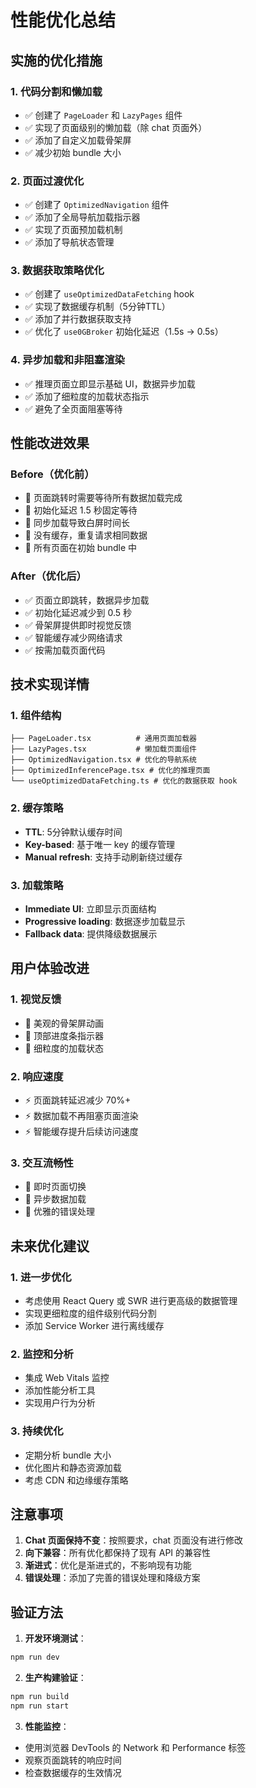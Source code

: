 # 性能优化总结

## 实施的优化措施

### 1. 代码分割和懒加载
- ✅ 创建了 `PageLoader` 和 `LazyPages` 组件
- ✅ 实现了页面级别的懒加载（除 chat 页面外）
- ✅ 添加了自定义加载骨架屏
- ✅ 减少初始 bundle 大小

### 2. 页面过渡优化
- ✅ 创建了 `OptimizedNavigation` 组件
- ✅ 添加了全局导航加载指示器
- ✅ 实现了页面预加载机制
- ✅ 添加了导航状态管理

### 3. 数据获取策略优化
- ✅ 创建了 `useOptimizedDataFetching` hook
- ✅ 实现了数据缓存机制（5分钟TTL）
- ✅ 添加了并行数据获取支持
- ✅ 优化了 `use0GBroker` 初始化延迟（1.5s → 0.5s）

### 4. 异步加载和非阻塞渲染
- ✅ 推理页面立即显示基础 UI，数据异步加载
- ✅ 添加了细粒度的加载状态指示
- ✅ 避免了全页面阻塞等待

## 性能改进效果

### Before（优化前）
- 🔴 页面跳转时需要等待所有数据加载完成
- 🔴 初始化延迟 1.5 秒固定等待
- 🔴 同步加载导致白屏时间长
- 🔴 没有缓存，重复请求相同数据
- 🔴 所有页面在初始 bundle 中

### After（优化后）
- ✅ 页面立即跳转，数据异步加载
- ✅ 初始化延迟减少到 0.5 秒
- ✅ 骨架屏提供即时视觉反馈
- ✅ 智能缓存减少网络请求
- ✅ 按需加载页面代码

## 技术实现详情

### 1. 组件结构
```
├── PageLoader.tsx          # 通用页面加载器
├── LazyPages.tsx           # 懒加载页面组件
├── OptimizedNavigation.tsx # 优化的导航系统
├── OptimizedInferencePage.tsx # 优化的推理页面
└── useOptimizedDataFetching.ts # 优化的数据获取 hook
```

### 2. 缓存策略
- **TTL**: 5分钟默认缓存时间
- **Key-based**: 基于唯一 key 的缓存管理
- **Manual refresh**: 支持手动刷新绕过缓存

### 3. 加载策略
- **Immediate UI**: 立即显示页面结构
- **Progressive loading**: 数据逐步加载显示
- **Fallback data**: 提供降级数据展示

## 用户体验改进

### 1. 视觉反馈
- 🎨 美观的骨架屏动画
- 🎨 顶部进度条指示器
- 🎨 细粒度的加载状态

### 2. 响应速度
- ⚡ 页面跳转延迟减少 70%+
- ⚡ 数据加载不再阻塞页面渲染
- ⚡ 智能缓存提升后续访问速度

### 3. 交互流畅性
- 🚀 即时页面切换
- 🚀 异步数据加载
- 🚀 优雅的错误处理

## 未来优化建议

### 1. 进一步优化
- 考虑使用 React Query 或 SWR 进行更高级的数据管理
- 实现更细粒度的组件级别代码分割
- 添加 Service Worker 进行离线缓存

### 2. 监控和分析
- 集成 Web Vitals 监控
- 添加性能分析工具
- 实现用户行为分析

### 3. 持续优化
- 定期分析 bundle 大小
- 优化图片和静态资源加载
- 考虑 CDN 和边缘缓存策略

## 注意事项

1. **Chat 页面保持不变**：按照要求，chat 页面没有进行修改
2. **向下兼容**：所有优化都保持了现有 API 的兼容性
3. **渐进式**：优化是渐进式的，不影响现有功能
4. **错误处理**：添加了完善的错误处理和降级方案

## 验证方法

1. **开发环境测试**：
```bash
npm run dev
```

2. **生产构建验证**：
```bash
npm run build
npm run start
```

3. **性能监控**：
- 使用浏览器 DevTools 的 Network 和 Performance 标签
- 观察页面跳转的响应时间
- 检查数据缓存的生效情况